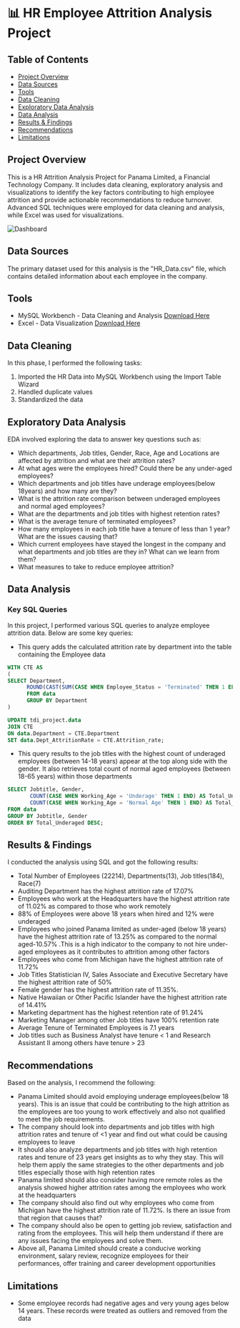 # 📊 HR Employee Attrition Analysis Project

## Table of Contents
- [Project Overview](#project-overview)
- [Data Sources](#data-sources)
- [Tools](#tools)
- [Data Cleaning](#data-cleaning)
- [Exploratory Data Analysis](#exploratory-data-analysis)
- [Data Analysis](#data-analysis)
- [Results & Findings](#results--findings)
- [Recommendations](#recommendations)
- [Limitations](#limitations)

## Project Overview
This is a HR Attrition Analysis Project for Panama Limited, a Financial Technology Company. It includes data cleaning, exploratory analysis and visualizations to identify the key factors contributing to high employee attrition and provide actionable recommendations to reduce turnover. Advanced SQL techniques were employed for data cleaning and analysis, while Excel was used for visualizations.

![Dashboard](https://github.com/user-attachments/assets/f5c8f25f-1c73-4b73-b08e-38545806c64f)


## Data Sources
The primary dataset used for this analysis is the "HR_Data.csv" file, which contains detailed information about each employee in the company.

## Tools
- MySQL Workbench - Data Cleaning and Analysis [Download Here](https://dev.mysql.com/downloads/installer/)
- Excel - Data Visualization [Download Here](https://www.microsoft.com/)

## Data Cleaning
In this phase, I performed the following tasks:
1. Imported the HR Data into MySQL Workbench using the Import Table Wizard
2. Handled duplicate values
3. Standardized the data

## Exploratory Data Analysis
EDA involved exploring the data to answer key questions such as:
- Which departments, Job titles, Gender, Race, Age and Locations are affected by attrition and what are their attrition rates?
- At what ages were the employees hired? Could there be any under-aged employees?
- Which departments and job titles have underage employees(below 18years) and how many are they?
- What is the attrition rate comparison between underaged employees and normal aged employees?
- What are the departments and job titles with highest retention rates?
- What is the average tenure of terminated employees?
- How many employees in each job title have a tenure of less than 1 year? What are the issues causing that?
- Which current employees have stayed the longest in the company and what departments and job titles are they in? What can we learn from them?
- What measures to take to reduce employee attrition?

## Data Analysis
### Key SQL Queries
In this project, I performed various SQL queries to analyze employee attrition data. Below are some key queries: 
- This query adds the calculated attrition rate by department into the table containing the Employee data
 ```sql
WITH CTE AS
(
SELECT Department,
       ROUND(CAST(SUM(CASE WHEN Employee_Status = 'Terminated' THEN 1 ELSE 0 END)AS FLOAT) *100 / COUNT(*),2) AS Attrition_rate
       FROM data
       GROUP BY Department
)

UPDATE tdi_project.data
JOIN CTE 
ON data.Department = CTE.Department 
SET data.Dept_AttritionRate = CTE.Attrition_rate;
```
- This query results to the job titles with the highest count of underaged employees (between 14-18 years) appear at the top along side with the gender. It also retrieves total count of normal aged employees (between 18-65 years) within those departments
```sql
SELECT Jobtitle, Gender,
       COUNT(CASE WHEN Working_Age = 'Underage' THEN 1 END) AS Total_Underaged,
       COUNT(CASE WHEN Working_Age = 'Normal Age' THEN 1 END) AS Total_NormalAged
FROM data
GROUP BY Jobtitle, Gender
ORDER BY Total_Underaged DESC;
```

## Results & Findings
I conducted the analysis using SQL and got the following results:
- Total Number of Employees (22214),  Departments(13),  Job titles(184),  Race(7)
- Auditing Department has the highest attrition rate of 17.07%
- Employees who work at the Headquarters have the highest attrition rate of 11.02% as compared to those who work remotely
- 88% of Employees were above 18 years when hired and 12% were underaged
- Employees who joined Panama limited as under-aged (below 18 years) have the highest attrition rate of 13.25% as compared to the normal aged-10.57% .This is a high indicator to the company to not hire under-aged employees as it contributes to attrition among other factors
- Employees who come from Michigan have the highest attrition rate of 11.72%
- Job Titles Statistician IV, Sales Associate and Executive Secretary have the highest attrition rate of 50%
- Female gender has the highest attrition rate of 11.35%.
- Native Hawaiian or Other Pacific Islander have the highest attrition rate of 14.41%
- Marketing department has the highest retention rate of 91.24%
- Marketing Manager among other Job titles have 100% retention rate 
- Average Tenure of Terminated Employees is 7.1 years
- Job titles such as Business Analyst have tenure < 1 and Research Assistant II among others have tenure > 23

## Recommendations
Based on the analysis, I recommend the following:
- Panama Limited should avoid employing underage employees(below 18 years). This is an issue that could be contributing to the high attrition as the employees are too young to work effectively and also not qualified to meet the job requirements.
- The company should look into departments and job titles with high attrition rates and tenure of <1 year and find out what could be causing employees to leave
- It should also analyze departments and job titles with high retention rates and tenure of 23 years get insights as to why they stay. This will help them apply the same strategies to the other departments and job titles especially those with high retention rates
- Panama limited should also consider having more remote roles as the analysis showed higher attrition rates among the employees who work at the headquarters
- The company should also find out why employees who come from Michigan have the  highest attrition rate of 11.72%. Is there an issue from that region that causes that?
- The company should also be open to getting job review, satisfaction and rating from the employees. This will help them understand if there are any issues facing the employees and solve them.
- Above all, Panama Limited should create a conducive working environment, salary review, recognize employees for their performances, offer training and career development opportunities 

## Limitations
- Some employee records had negative ages and very young ages below 14 years. These records were treated as outliers and removed from the data



